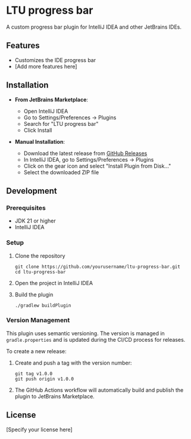# LTU progress bar

A custom progress bar plugin for IntelliJ IDEA and other JetBrains IDEs.

## Features

- Customizes the IDE progress bar
- [Add more features here]

## Installation

- **From JetBrains Marketplace**:
  - Open IntelliJ IDEA
  - Go to Settings/Preferences → Plugins
  - Search for "LTU progress bar"
  - Click Install

- **Manual Installation**:
  - Download the latest release from [GitHub Releases](https://github.com/yourusername/ltu-progress-bar/releases)
  - In IntelliJ IDEA, go to Settings/Preferences → Plugins
  - Click on the gear icon and select "Install Plugin from Disk..."
  - Select the downloaded ZIP file

## Development

### Prerequisites

- JDK 21 or higher
- IntelliJ IDEA

### Setup

1. Clone the repository
   ```
   git clone https://github.com/yourusername/ltu-progress-bar.git
   cd ltu-progress-bar
   ```

2. Open the project in IntelliJ IDEA

3. Build the plugin
   ```
   ./gradlew buildPlugin
   ```

### Version Management

This plugin uses semantic versioning. The version is managed in `gradle.properties` and is updated during the CI/CD process for releases.

To create a new release:

1. Create and push a tag with the version number:
   ```
   git tag v1.0.0
   git push origin v1.0.0
   ```

2. The GitHub Actions workflow will automatically build and publish the plugin to JetBrains Marketplace.

## License

[Specify your license here]
